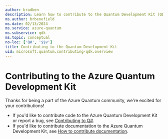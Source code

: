 ```yaml
---
author: bradben
description: Learn how to contribute to the Quantum Development Kit (QDK) and the quantum development community.
ms.author: brbenefield
ms.date: 02/13/2024
ms.service: azure-quantum
ms.subservice: qdk
ms.topic: conceptual
no-loc: ['Q#', '$$v']
title: Contributing to the Quantum Development Kit
uid: microsoft.quantum.contributing-qdk.overview
---
```


# Contributing to the Azure Quantum Development Kit

Thanks for being a part of the Azure Quantum community, we're excited for your contributions!

- If you'd like to contribute code to the Azure Quantum Development Kit or report a bug, see [Contributing to Q#](https://github.com/microsoft/qsharp/blob/main/CONTRIBUTING.md).
- If you'd like to contribute documentation to the Azure Quantum Development Kit, see [How to contribute documentation](/contribute/content/how-to-write-overview).